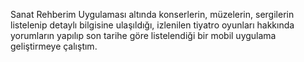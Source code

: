 Sanat Rehberim Uygulaması altında konserlerin, müzelerin, sergilerin listelenip detaylı bilgisine ulaşıldığı, izlenilen tiyatro oyunları hakkında yorumların yapılıp son tarihe göre listelendiği bir mobil uygulama geliştirmeye çalıştım.
